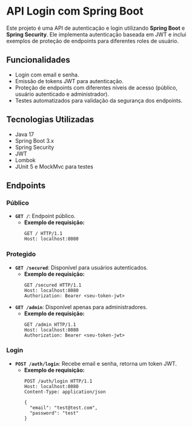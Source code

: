 # API Login com Spring Boot

Este projeto é uma API de autenticação e login utilizando **Spring Boot** e **Spring Security**. Ele implementa autenticação baseada em JWT e inclui exemplos de proteção de endpoints para diferentes roles de usuário.

## Funcionalidades

- Login com email e senha.
- Emissão de tokens JWT para autenticação.
- Proteção de endpoints com diferentes níveis de acesso (público, usuário autenticado e administrador).
- Testes automatizados para validação da segurança dos endpoints.

## Tecnologias Utilizadas

- Java 17
- Spring Boot 3.x
- Spring Security
- JWT
- Lombok
- JUnit 5 e MockMvc para testes

## Endpoints

### Público
- **`GET /`**: Endpoint público.
  - **Exemplo de requisição:**
    ```http
    GET / HTTP/1.1
    Host: localhost:8080
    ```

### Protegido
- **`GET /secured`**: Disponível para usuários autenticados.
  - **Exemplo de requisição:**
    ```http
    GET /secured HTTP/1.1
    Host: localhost:8080
    Authorization: Bearer <seu-token-jwt>
    ```
- **`GET /admin`**: Disponível apenas para administradores.
  - **Exemplo de requisição:**
    ```http
    GET /admin HTTP/1.1
    Host: localhost:8080
    Authorization: Bearer <seu-token-jwt>
    ```

### Login
- **`POST /auth/login`**: Recebe email e senha, retorna um token JWT.
  - **Exemplo de requisição:**
    ```http
    POST /auth/login HTTP/1.1
    Host: localhost:8080
    Content-Type: application/json

    {
      "email": "test@test.com",
      "password": "test"
    }
    ```
